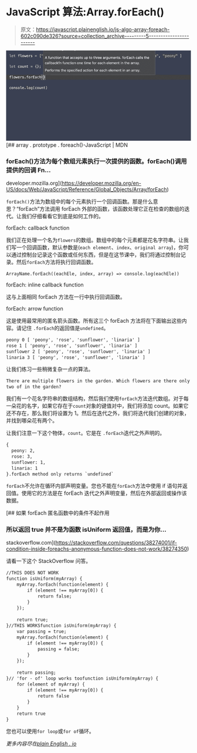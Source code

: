 # JavaScript 算法:Array.forEach()

> 原文：<https://javascript.plainenglish.io/js-algo-array-foreach-602c090de326?source=collection_archive---------5----------------------->

![](img/d5fdb71abef464dd3d7c3189048ea738.png)[](https://developer.mozilla.org/en-US/docs/Web/JavaScript/Reference/Global_Objects/Array/forEach) [## array . prototype . foreach()-JavaScript | MDN

### forEach()方法为每个数组元素执行一次提供的函数。forEach()调用提供的回调 Fn…

developer.mozilla.org](https://developer.mozilla.org/en-US/docs/Web/JavaScript/Reference/Global_Objects/Array/forEach) 

`forEach()`方法为数组中的每个元素执行一个回调函数。那是什么意思？“forEach”方法调用 forEach 外部的函数，该函数处理它正在检查的数组的迭代。让我们仔细看看它到底是如何工作的。

forEach: callback function

我们正在处理一个名为`flowers`的数组。数组中的每个元素都是花名字符串。让我们写一个回调函数，默认参数是(`each element`、`index`、`original array`)，你可以通过控制台记录这个函数或任何东西，但是在这节课中，我们将通过控制台记录。然后`forEach`方法将执行回调函数。

```
ArrayName.forEach((eachEle, index, array) => console.log(eachEle))
```

forEach: inline callback function

这与上面相同 forEach 方法在一行中执行回调函数。

forEach: arrow function

这是使用最常用的匿名箭头函数。所有这三个 forEach 方法将在下面输出这些内容。请记住 `.forEach`的返回值是`undefined`。

```
peony 0 [ 'peony', 'rose', 'sunflower', 'linaria' ]
rose 1 [ 'peony', 'rose', 'sunflower', 'linaria' ]
sunflower 2 [ 'peony', 'rose', 'sunflower', 'linaria' ]
linaria 3 [ 'peony', 'rose', 'sunflower', 'linaria' ]
```

让我们练习一些稍微复杂一点的算法。

```
There are multiple flowers in the garden. Which flowers are there only two of in the garden?
```

我们有一个花名字符串的数组结构，然后我们使用`forEach`方法迭代数组。对于每一朵花的名字，如果它存在于`count`对象的键值对中，我们将添加 count。如果它还不存在，那么我们将设置为 1。然后在迭代之外，我们将迭代我们创建的对象，并找到哪朵花有两个。

让我们注意一下这个物体，`count`。它是在 `.forEach`迭代之外声明的。

```
{ 
  peony: 2, 
  rose: 3, 
  sunflower: 1, 
  linaria: 1 
}.forEach method only returns `undefined`
```

`forEach`不允许在循环内部声明变量。您也不能在`forEach`方法中使用 if 语句并返回值。使用它的方法是在 forEach 迭代之外声明变量，然后在外部返回或操作该数据。

[](https://stackoverflow.com/questions/38274001/if-condition-inside-foreachs-anonymous-function-does-not-work/38274350) [## 如果 forEach 匿名函数中的条件不起作用

### 所以返回 true 并不是为函数 isUniform 返回值，而是为你…

stackoverflow.com](https://stackoverflow.com/questions/38274001/if-condition-inside-foreachs-anonymous-function-does-not-work/38274350) 

请看一下这个 StackOverflow 问答。

```
//THIS DOES NOT WORK 
function isUniform(myArray) {
    myArray.forEach(function(element) {
        if (element !== myArray[0]) {
            return false;
        }
    });

    return true;
}//THIS WORKSfunction isUniform(myArray) {
    var passing = true;
    myArray.forEach(function(element) {
        if (element !== myArray[0]) {
            passing = false;
        }
    });

    return passing;
}// 'for - of' loop works toofunction isUniform(myArray) {
    for (element of myArray) {
        if (element !== myArray[0]) {
            return false
        }
    }
    return true
}
```

您也可以使用`for loop`或`for of`循环。

*更多内容尽在*[*plain English . io*](http://plainenglish.io/)